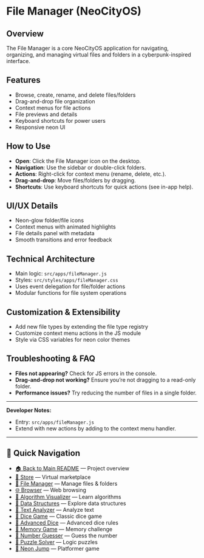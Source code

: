 # File Manager (NeoCityOS)

## Overview
The File Manager is a core NeoCityOS application for navigating, organizing, and managing virtual files and folders in a cyberpunk-inspired interface.

## Features
- Browse, create, rename, and delete files/folders
- Drag-and-drop file organization
- Context menus for file actions
- File previews and details
- Keyboard shortcuts for power users
- Responsive neon UI

## How to Use
- **Open**: Click the File Manager icon on the desktop.
- **Navigation**: Use the sidebar or double-click folders.
- **Actions**: Right-click for context menu (rename, delete, etc.).
- **Drag-and-drop**: Move files/folders by dragging.
- **Shortcuts**: Use keyboard shortcuts for quick actions (see in-app help).

## UI/UX Details
- Neon-glow folder/file icons
- Context menus with animated highlights
- File details panel with metadata
- Smooth transitions and error feedback

## Technical Architecture
- Main logic: `src/apps/fileManager.js`
- Styles: `src/styles/apps/fileManager.css`
- Uses event delegation for file/folder actions
- Modular functions for file system operations

## Customization & Extensibility
- Add new file types by extending the file type registry
- Customize context menu actions in the JS module
- Style via CSS variables for neon color themes

## Troubleshooting & FAQ
- **Files not appearing?** Check for JS errors in the console.
- **Drag-and-drop not working?** Ensure you’re not dragging to a read-only folder.
- **Performance issues?** Try reducing the number of files in a single folder.

---
**Developer Notes:**
- Entry: `src/apps/fileManager.js`
- Extend with new actions by adding to the context menu handler.

---

## 🔗 Quick Navigation

- [🏠 Back to Main README](../../README.md) — Project overview
- [🛒 Store](./Store.md) — Virtual marketplace
- [📁 File Manager](./FileManager.md) — Manage files & folders
- [🌐 Browser](./Browser.md) — Web browsing
- [🧮 Algorithm Visualizer](./AlgorithmVisualizer.md) — Learn algorithms
- [🧱 Data Structures](./DataStructures.md) — Explore data structures
- [📝 Text Analyzer](./TextAnalyzer.md) — Analyze text
- [🎲 Dice Game](./DiceGame.md) — Classic dice game
- [🎲 Advanced Dice](./AdvancedDice.md) — Advanced dice rules
- [🧠 Memory Game](./MemoryGame.md) — Memory challenge
- [🔢 Number Guesser](./NumberGuesser.md) — Guess the number
- [🧩 Puzzle Solver](./PuzzleSolver.md) — Logic puzzles
- [🚀 Neon Jump](./NeonJump.md) — Platformer game 